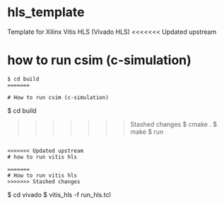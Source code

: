# hls_template
Template for Xilinx Vitis HLS (Vivado HLS)
<<<<<<< Updated upstream

# how to run csim (c-simulation)

```
$ cd build
=======
    
# How to run csim (c-simulation)
```
$ cd build 
>>>>>>> Stashed changes
$ cmake .
$ make 
$ run
```

<<<<<<< Updated upstream
# how to run vitis hls

=======
# How to run vitis hls
>>>>>>> Stashed changes
```
$ cd vivado
$ vitis_hls -f run_hls.tcl
```
